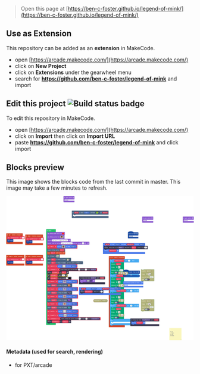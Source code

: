  


> Open this page at [https://ben-c-foster.github.io/legend-of-mink/](https://ben-c-foster.github.io/legend-of-mink/)

## Use as Extension

This repository can be added as an **extension** in MakeCode.

* open [https://arcade.makecode.com/](https://arcade.makecode.com/)
* click on **New Project**
* click on **Extensions** under the gearwheel menu
* search for **https://github.com/ben-c-foster/legend-of-mink** and import

## Edit this project ![Build status badge](https://github.com/ben-c-foster/legend-of-mink/workflows/MakeCode/badge.svg)

To edit this repository in MakeCode.

* open [https://arcade.makecode.com/](https://arcade.makecode.com/)
* click on **Import** then click on **Import URL**
* paste **https://github.com/ben-c-foster/legend-of-mink** and click import

## Blocks preview

This image shows the blocks code from the last commit in master.
This image may take a few minutes to refresh.

![A rendered view of the blocks](https://github.com/ben-c-foster/legend-of-mink/raw/master/.github/makecode/blocks.png)

#### Metadata (used for search, rendering)

* for PXT/arcade
<script src="https://makecode.com/gh-pages-embed.js"></script><script>makeCodeRender("{{ site.makecode.home_url }}", "{{ site.github.owner_name }}/{{ site.github.repository_name }}");</script>
